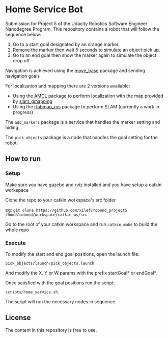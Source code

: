 # Home Service Bot

Submission for Project 5 of the Udacity Robotics Software Engineer Nanodegree Program. This repository contains a robot that will follow the sequence below:

1. Go to a start goal designated by an orange marker.
2. Remove the marker then wait 5 seconds to simulate an object pick up.
3. Go to an end goal then show the marker again to simulate the object drop off.

Navigation is achieved using the [move_base](http://wiki.ros.org/move_base) package and sending navigation goals

For localization and mapping there are 2 versions available:
* Using the [AMCL](http://wiki.ros.org/amcl) package to perform localization with the map provided by [slam_gmapping](https://github.com/ros-perception/slam_gmapping.git)
* Using the [rtabmap_ros](http://wiki.ros.org/rtabmap_ros) package to perform SLAM (currently a work in progress)

The `add_markers` package is a service that handles the marker setting and hiding.

The `pick_objects` package is a node that handles the goal setting for the robot.

## How to run

### Setup
Make sure you have gazebo and rviz installed and you have setup a catkin workspace

Clone the repo to your catkin workspace's src folder

eg:
`git clone https://github.com/xilef/robond_project5 /home/robond/workspace/catkin_ws/src
`

Go to the root of your catkin workspace and run `catkin_make` to build the whole repo

### Execute

To modify the start and end goal positions, open the launch file:

`pick_objects/launch/pick_objects.launch`

And modify the X, Y or W params with the prefix startGoal* or endGoal*.

Once satisfied with the goal positions run the script:

`scripts/home_service.sh`

The script will run the necessary nodes in sequence.

## License

The content in this repository is free to use.

